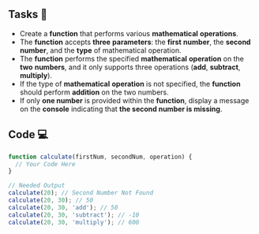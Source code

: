 ## Tasks 🎯

- Create a **function** that performs various **mathematical** **operations**.
- The **function** accepts **three** **parameters**: the **first** **number**, the **second** **number**, and the **type** of mathematical operation.
- The **function** performs the specified **mathematical** **operation** on the **two** **numbers**, and it only supports three operations (**add**, **subtract**, **multiply**).
- If the type of **mathematical** **operation** is not specified, the **function** should perform **addition** on the two numbers.
- If only **one number** is provided within the **function**, display a message on the **console** indicating that **the second number is missing**.

## Code 💻

```js
function calculate(firstNum, secondNum, operation) {
  // Your Code Here
}

// Needed Output
calculate(20); // Second Number Not Found
calculate(20, 30); // 50
calculate(20, 30, 'add'); // 50
calculate(20, 30, 'subtract'); // -10
calculate(20, 30, 'multiply'); // 600
```
